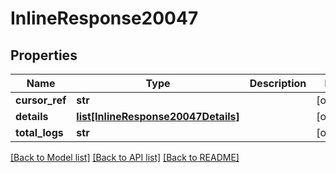 # InlineResponse20047

## Properties
Name | Type | Description | Notes
------------ | ------------- | ------------- | -------------
**cursor_ref** | **str** |  | [optional] 
**details** | [**list[InlineResponse20047Details]**](InlineResponse20047Details.md) |  | [optional] 
**total_logs** | **str** |  | [optional] 

[[Back to Model list]](../README.md#documentation-for-models) [[Back to API list]](../README.md#documentation-for-api-endpoints) [[Back to README]](../README.md)

